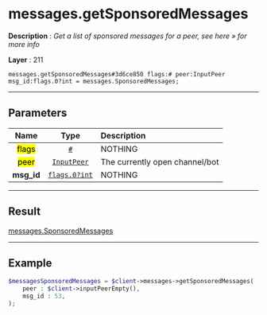 # messages.getSponsoredMessages

**Description** : *Get a list of sponsored messages for a peer, see here &raquo; for more info*

**Layer** : 211

```tl
messages.getSponsoredMessages#3d6ce850 flags:# peer:InputPeer msg_id:flags.0?int = messages.SponsoredMessages;
```

---

## Parameters

| Name | Type | Description |
| :---: | :---: | :--- |
| <mark>flags</mark> | [`#`](type/#) | NOTHING |
| <mark>peer</mark> | [`InputPeer`](type/InputPeer) | The currently open channel/bot |
| **msg_id** | [`flags.0?int`](type/int) | NOTHING |

---

## Result

[messages.SponsoredMessages](type/messages.SponsoredMessages)

---

## Example

```php
$messagesSponsoredMessages = $client->messages->getSponsoredMessages(
	peer : $client->inputPeerEmpty(),
	msg_id : 53,
);
```